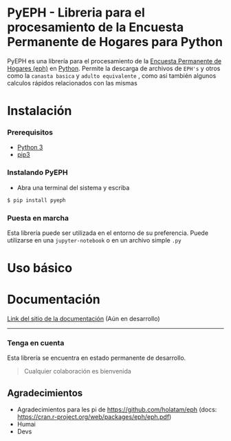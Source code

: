 PyEPH - Libreria para el procesamiento de la Encuesta Permanente de Hogares para Python
=====================================

PyEPH es una librería para el procesamiento de la [Encuesta Permanente de Hogares (eph)](https://www.indec.gob.ar/indec/web/Institucional-Indec-BasesDeDatos) en [Python](https://www.python.org/). 
Permite la descarga de archivos de `EPH's` y otros como la `canasta basica` y `adulto equivalente` , como asi también algunos calculos rápidos relacionados con las mismas

# Instalación

### Prerequisitos
- [Python 3](https://www.python.org/)
- [pip3](https://www.pypi.org/)
### Instalando PyEPH

- Abra una terminal del sistema y escriba 

```bash
$ pip install pyeph
```

### Puesta en marcha

Esta librería puede ser utilizada en el entorno de su preferencia. Puede utilizarse en una `jupyter-notebook` o en un archivo simple `.py`


# Uso básico

# Documentación

[Link del sitio de la documentación](https://github.com/) (Aún en desarrollo)

---

### Tenga en cuenta

Esta librería se encuentra en estado permanente de desarrollo.

> Cualquier colaboración es bienvenida


## Agradecimientos

- Agradecimientos para les pi de https://github.com/holatam/eph (docs: https://cran.r-project.org/web/packages/eph/eph.pdf)
- Humai
- Devs
